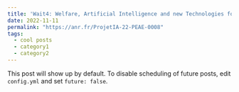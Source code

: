 ```yaml
---
title: 'Wait4: Welfare, Artificial Intelligence and new Technologies for Tracking key indicator Traits in animals facing challenges of the agroecological Transition'
date: 2022-11-11
permalink: "https://anr.fr/ProjetIA-22-PEAE-0008"
tags:
  - cool posts
  - category1
  - category2
---
```


This post will show up by default. To disable scheduling of future posts, edit `config.yml` and set `future: false`. 
